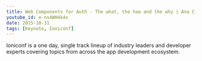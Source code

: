 ```yaml
---
title: Web Components for Auth - The what, the how and the why | Ana Cidre | Ioniconf 2020
youtube_id: e-ns4WH4k4s
date: 2015-10-31
tags: [Keynote, Ioniconf]
---
```


Ioniconf is a one day, single track lineup of industry leaders and developer experts covering topics from across the app development ecosystem.
